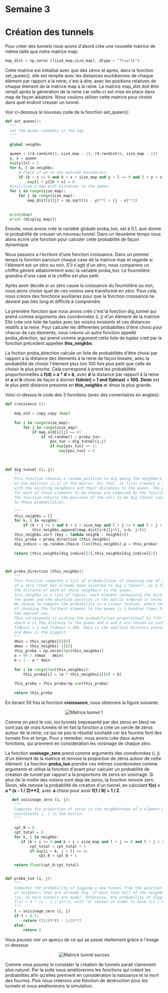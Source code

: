 # Semaine 3


# Création des tunnels


   Pour créer des tunnels nous avons d'abord crée une nouvelle matrice de même taille que notre matrice map:
```python
map_dist = np.zeros ((size_map,size_map), dtype = "float16")
```
  Cette matrice est initialisé avec que des zéros et après, dans la fonction set_queen(), elle est remplie avec les distances euclidiennes de chaque élément par rapport a la reine, c'est à dire, avec les positions relatives de chaque élément de la matrice map à la reine. La matrice map_dist doit être rempli après la géneration de la reine car celle-ci est mise en place dans map de façon aléatoire. Nous voulons utiliser cette matrice pour choisir dans quel endroit creuser un tunnel.
  
  Voir ci-dessous le nouveau code de la fonction set_queen():
  
  ```python
  def set_queen():
    """
    set the queen randomly in the map
    """

    global neighbs
    
    queen = (rd.randint(0, size_map - 1), rd.randint(0, size_map - 1))
    y, x = queen
    map[y][x] = 2
    for k, l in neighbs:
        # Check if we're not outside boundaries.
        if (k + x >= 0 and k + x < size_map and y + l >= 0 and l + y < size_map): 
            map[l + y][k + x] = 0
    #initilize a map with distances to the queen.
    for i in range(size_map):
        for j in range(size_map):
            map_dist[i][j] = np.sqrt((i - y)**2 + (j - x)**2)
    
    
    print(map)
    print (display_map())
```

   Ensuite, nous avons crée la variable globale proba_tun, set à 0.1, que donne la probabilité de creuser un nouveau tunnel. Dans un deuxième temps nous alons écrire une fonction pour calculer cette probabilité de façon dynamique.

   Nous passons a l'écriture d'une fonction croissance. Dans un premier temps la fonction parcourt chaque case de la matrice map et regarde si l'élément est un zéro ou non. S'il s'agit d'un zéro, nous comparons un chiffre géneré aléatoirement avec la variable proba_tun. Le fourmilière grandira d'une case si le chiffre est plus petit.
   
   Après avoir décidé si un zéro cause la croissance du fourmilière ou non, nous alons choisir quel de ces voisins sera transformé en zéro. Pour cela, nous créons des fonctions auxiliaires pour que la fonction croissance ne devient pas très long
   et difficile à comprendre. 
   
   La première fonction que nous avons crée c'est la fonction dig_tunnel qui prend comme arguments des coordonnées (i, j) d'un élément de la matrice. Elle crée une liste de tuples avec les voisins existants et ces distances relatifs à la reine. Pour calculer les differentes probabilités d'être choisi pour chacun de ces élements, nous créons un autre fonction appellé proba_direction, qui prend comme argument cette liste de tuples creé par la fonction précedent appellée __this_neighbs__. 
   
   La foction proba_direction calcule un liste de probabilités d'être choisi par rapport a la distance des éléments à la reine de façon lineaire, avec la probabilité de choisir l'élément plus loin 100 fois plus petit que celle de choisir le plus proche. Cela correspond à prend les probabilités proportionnelles à __f(d) = a * d + b__, avec __d__ la distance par rapport à la reine et __a__ et __b__ choisi de façon à donner __f(dmin) = 1 and f(dmax) = 100__. __Dmin__ est le plus petit distance presente en __this_neighbs__ et dmax la plus grande.
   
   Voici ci-dessus le code des 3 fonctions (avec des comentaires en anglais):
   
```python   
def croissance ():
    
    map_old = copy.copy (map)
    
    for i in range(size_map):
        for j in range(size_map):
            if map_old[i][j] == 0:
                if rd.random() < proba_tun:
                    pos_tun = dig_tunnel(i,j)
                    if map[pos_tun] == 1: 
                        map[pos_tun] = 0
                    
                    
   
def dig_tunnel (i, j):
    """
    This function chooses a random position to dig among the neighbors of a zero 
    in the position (i,j) of the matrix. For that, it first creates a list of tuples
    with the existing neighbors and their distances to the queen. The probabilities 
    for each of those elements to be chosen are computed by the function proba_direction.
    The function returns the position of the cell to be dig chosen randomly according
    to those probabilities.

    """
    this_neighbs = []
    for k, l in neighbs:
        if (k + i >= 0 and k + i < size_map and l + j >= 0 and l + j < size_map): 
            this_neighbs.append((map_dist[i+k][j+l], i+k, j+l))
    this_neighbs.sort (key = lambda neighb : neighb[0])
    this_proba = proba_direction (this_neighbs)
    dig_indice = np.random.choice (len(this_neighbs),p = this_proba)
    
    return (this_neighbs[dig_indice][1],this_neighbs[dig_indice][2])

    

def proba_direction (this_neighbs):
    """
    This function computes a list of probabilities of choosing one of the neighbors
    of a zero (that has already been selected to dig a tunnel), as a function of 
    the distance of each of those neighbors to the queen.
    this_neighbs is a list of tuples, each element containing the distance to 
    the queen and the absolute position in the matrix ordered in terms of distance.
    We choose to compute the probability in a linear fashion, where the probability
    of choosing the furthest element to the queen is 1 hundred times higher than choosing
    the nearest one. 
    This corresponds to picking the probabilities proportional to f(d) = a*d + b,
    where d is the distance to the queen and a and b are chosen in such a way that 
    f(dmin) = 1 and f(dmax) = 100. Dmin is the smallest distance present in this_neighbs
    and dmax is the biggest.
    """
    dmin = this_neighbs[0][0]
    dmax = this_neighbs[-1][0]
    this_proba = np.zeros(len(this_neighbs))
    a = 99 / (dmax - dmin)
    b = 1 - a * dmin
    
    for i in range(len(this_neighbs)):
        this_proba[i] = (a * this_neighbs[i][0] + b)
        
    this_proba = this_proba/np.sum(this_proba)
    
    return this_proba
```
 En iterant 50 fois la fonction __croissance__, nous obtenons la figure suivante:

<p align="center"><img src="https://github.com/Sawken/Anthill/blob/master/Images/matrice_tunnel_fail.png?raw=true" alt="Matrice tunnel 1">
</p>

   Comme on peut le voir, les tunnels (representé par des zeros en bleu) ne sont pas de vrais tunnels et en fait la fonction a crée un cercle de zéros autour de la reine, ce qui ne pas le résultat souhaité car les fourmis font des tunnels fins et longs. Pour y remedier, nous avons crée deux autres fonctions, qui prennent en consideration les voisinage de chaque zéro.
   
   La fonction __vosinage_zero__ prend comme arguments des coordonnées (i, j) d'un élément de la matrice et renvoie la proportion de zéros autour de cette élément. La fonction __proba_tun__ prendre ces mêmes coordonnées comme arguments et utilise la fonction d'avant pour calculer un probabilité de creation de tunnel par rapport a la proportions de zeros en voisinage. Si plus de la moitie des voisins sont deja de zeros, la fonciton renvoie zero. Sinon, elle renvoie la probabilité de creation d'un tunnel, en calculant __f(x) = a * (x - 1 / 2)**2__, avec __a__ choisi pour avoir __f(1 / 8) = 1 / 2__.
   
```python   
   def voisinage_zero (i, j):
    """ 
    Computes the proportion of zeros in the neighborhood of a element with
    coordinates i, j in the matrix.
    """    
    
    cpt_0 = 0
    cpt_total = 0
    for k, l in neighbs:
       if (k + i >= 0 and k + i < size_map and l + j >= 0 and l + j < size_map): 
           cpt_total = cpt_total + 1
           if map[i + k, j + l] == 0:
               cpt_0 = cpt_0 + 1
    
    return float(cpt_0/cpt_total)


def proba_tun (i, j):
    """
    Computes the probability of digging a new tunnel from the position (i, j) taking in account the proportion
    of neighbors that are already dig. If more than half of the neighbors are already tunnels, the function return zero
    (so, no more tunnels are made). Otherwise, the probability of digging a tunnel is set to be under the form
    f(x) = a * (x - 1 / 2)**2, with "a" chosen in order to have f(1 / 8) = 1 / 2.
    """
    t = voisinage_zero (i, j)
    if t < 0.5:
        return (32/9)*(t - 1/2)**2
    else:
        return 0
```

Vous pouvez voir un aperçu de ce qui se passe réellement grâce à l'image ci-dessous

<p align="center"><img src="https://github.com/Sawken/Anthill/blob/master/Images/matrice_tunnel_succes.png?raw=true" alt="Matrice tunnel succes" /></p>

Comme vous pouvez le constater la création de tunnels parait clairement plus naturel.
Par la suite nous améliorerons les fonctions qui créent les probabilités afin qu'elles prennent en considération la naissance et la mort des fourmis.
Puis nous créerons une fonction de destruction pour les tunnels et nous améliorerons la simulation.
